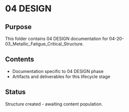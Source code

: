 # 04 DESIGN

## Purpose
This folder contains 04 DESIGN documentation for 04-20-03_Metallic_Fatigue_Critical_Structure.

## Contents
- Documentation specific to 04 DESIGN phase
- Artifacts and deliverables for this lifecycle stage

## Status
Structure created - awaiting content population.
